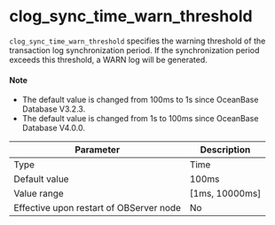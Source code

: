# clog_sync_time_warn_threshold


`clog_sync_time_warn_threshold` specifies the warning threshold of the transaction log synchronization period. If the synchronization period exceeds this threshold, a WARN log will be generated.


<main id="notice" type='explain'>
  <h4>Note</h4>
  <ul>
  <li>The default value is changed from 100ms to 1s since OceanBase Database V3.2.3.    </li>
  <li>The default value is changed from 1s to 100ms since OceanBase Database V4.0.0.   </li>
  </ul>
</main>

| **Parameter** | **Description** |
|------------------|------------------|
| Type | Time |
| Default value | 100ms |
| Value range | \[1ms, 10000ms\] |
| Effective upon restart of OBServer node | No |
